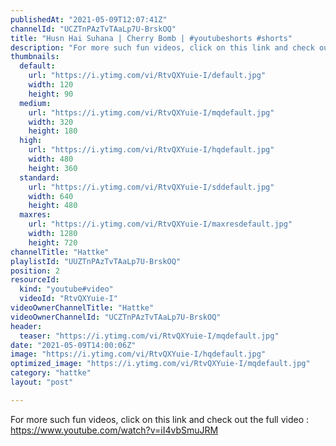 ```yaml
---
publishedAt: "2021-05-09T12:07:41Z"
channelId: "UCZTnPAzTvTAaLp7U-BrskOQ"
title: "Husn Hai Suhana | Cherry Bomb | #youtubeshorts #shorts"
description: "For more such fun videos, click on this link and check out the full video : https://www.youtube.com/watch?v=iI4vbSmuJRM"
thumbnails:
  default:
    url: "https://i.ytimg.com/vi/RtvQXYuie-I/default.jpg"
    width: 120
    height: 90
  medium:
    url: "https://i.ytimg.com/vi/RtvQXYuie-I/mqdefault.jpg"
    width: 320
    height: 180
  high:
    url: "https://i.ytimg.com/vi/RtvQXYuie-I/hqdefault.jpg"
    width: 480
    height: 360
  standard:
    url: "https://i.ytimg.com/vi/RtvQXYuie-I/sddefault.jpg"
    width: 640
    height: 480
  maxres:
    url: "https://i.ytimg.com/vi/RtvQXYuie-I/maxresdefault.jpg"
    width: 1280
    height: 720
channelTitle: "Hattke"
playlistId: "UUZTnPAzTvTAaLp7U-BrskOQ"
position: 2
resourceId:
  kind: "youtube#video"
  videoId: "RtvQXYuie-I"
videoOwnerChannelTitle: "Hattke"
videoOwnerChannelId: "UCZTnPAzTvTAaLp7U-BrskOQ"
header:
  teaser: "https://i.ytimg.com/vi/RtvQXYuie-I/mqdefault.jpg"
date: "2021-05-09T14:00:06Z"
image: "https://i.ytimg.com/vi/RtvQXYuie-I/hqdefault.jpg"
optimized_image: "https://i.ytimg.com/vi/RtvQXYuie-I/mqdefault.jpg"
category: "hattke"
layout: "post"

---
```

For more such fun videos, click on this link and check out the full video : https://www.youtube.com/watch?v=iI4vbSmuJRM